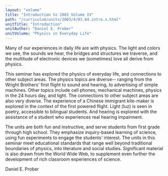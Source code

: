 ```yaml
---
layout: "volume"
title: "Introduction to 2003 Volume IV"
path: "/curriculum/units/2003/4/03.04.intro.x.html"
unitTitle: "Introduction"
unitAuthor: "Daniel E. Prober"
unitVolume: "Physics in Everyday Life"
---
```

<body>
<p>
Many of our experiences in daily life are with physics.  The light and colors we see, the sounds we hear, the bridges and structures we traverse, and the multitude of electronic devices we (sometimes) love all derive from physics.
</p>
<p>
This seminar has explored the physics of everyday life, and connections to other subject areas.  The physics topics are diverse-- ranging from the Wright Brothers' first flight to sound and hearing, to advertising of simple machines.  Other topics include cell phones, mechanical machines, physics in the 24 hours day, and light.  The connections to other subject areas are also very diverse.  The experience of a Chinese immigrant kite-maker is explored in the context of the first powered flight.  Light (luz) is seen in poetry, accessible to bilingual students.  And hearing is explored with the assistance of a student who experiences real hearing impairment.
</p>
<p>
The units are both fun and instructive, and serve students from first grade through high school.  They emphasize inquiry-based learning of science, using fun experiments to engage the students' interest.  The units in this seminar meet educational standards that range well beyond traditional boundaries of physics, into literature and social studies.  Significant material is also drawn from the World Wide Web, to supplement even further the development of rich classroom experiences of science.
</p>
<p>
Daniel E. Prober
</p>
</body>